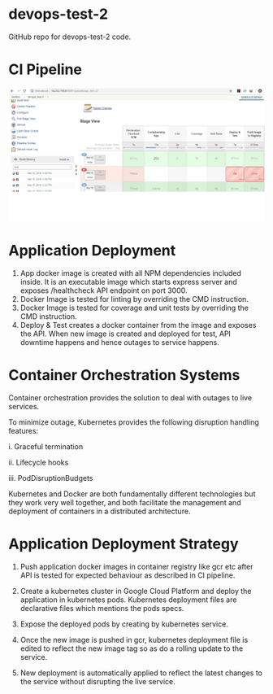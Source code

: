 # devops-test-2 #
GitHub repo for devops-test-2 code.

# CI Pipeline #

![Alt Showing CI Pipeline](CIPipeline.png?raw=true "CI Pipeline View")

# Application Deployment #

1. App docker image is created with all NPM dependencies included inside. It is an executable image which  starts express server and exposes /healthcheck API endpoint on port 3000.
2. Docker Image is tested for linting by overriding the CMD instruction.
3. Docker Image is tested for coverage and unit tests by overriding the CMD instruction.
4. Deploy & Test creates a docker container from the image and exposes the API. When new image is created and deployed for test, API downtime happens and hence outages to service happens.

# Container Orchestration Systems #

Container orchestration provides the solution to deal with outages to live services.

To minimize outage, Kubernetes provides the following disruption handling features:

i.   Graceful termination

ii.  Lifecycle hooks

iii. PodDisruptionBudgets

Kubernetes and Docker are both fundamentally different technologies but they work very well together, and both facilitate the management and deployment of containers in a distributed architecture.

# Application Deployment Strategy #

1. Push application docker images in container registry like gcr etc after API is tested for expected behaviour as described in CI pipeline.

2. Create a kubernetes cluster in Google Cloud Platform and deploy the application in kubernetes pods. Kubernetes deployment files are declarative files which mentions the pods specs.

3. Expose the deployed pods by creating by kubernetes service.

4. Once the new image is pushed in gcr, kubernetes deployment file is edited to reflect the new image tag so as do a rolling update to the service.

5. New deployment is automatically applied to reflect the latest changes to the service without disrupting the live service.